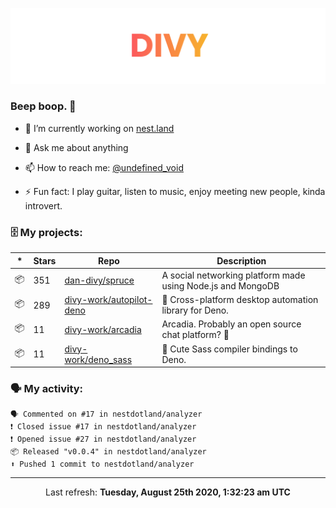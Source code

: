 
![](https://github.com/divy-work/divy-work/raw/master/assets/divy.png)

### Beep boop. 👋

- 🔭 I’m currently working on [nest.land](https://github.com/nestdotland/nest.land)

- 💬 Ask me about anything

- 📫 How to reach me: [@undefined_void](https://instagram.com/divy.exe)

- ⚡ Fun fact: I play guitar, listen to music, enjoy meeting new people, kinda introvert.

### 🗄 My projects:

|*|Stars|Repo|Description|
|---|---|---|---|
| 📦 | 351 | [dan-divy/spruce](https://github.com/dan-divy/spruce) | A social networking platform made using Node.js and MongoDB |
| 📦 | 289 | [divy-work/autopilot-deno](https://github.com/divy-work/autopilot-deno) | :rocket: Cross-platform desktop automation library for Deno. |
| 📦 | 11 | [divy-work/arcadia](https://github.com/divy-work/arcadia) | Arcadia. Probably an open source chat platform? :rocket: |
| 📦 | 11 | [divy-work/deno_sass](https://github.com/divy-work/deno_sass) | :rocket: Cute Sass compiler bindings to Deno. |

### 🗣 My activity:

```
🗣 Commented on #17 in nestdotland/analyzer
❗️ Closed issue #17 in nestdotland/analyzer
❗️ Opened issue #27 in nestdotland/analyzer
📦 Released "v0.0.4" in nestdotland/analyzer
⬆️ Pushed 1 commit to nestdotland/analyzer
```

------------
<p align="center">Last refresh: <b>Tuesday, August 25th 2020, 1:32:23 am UTC</b></p>
